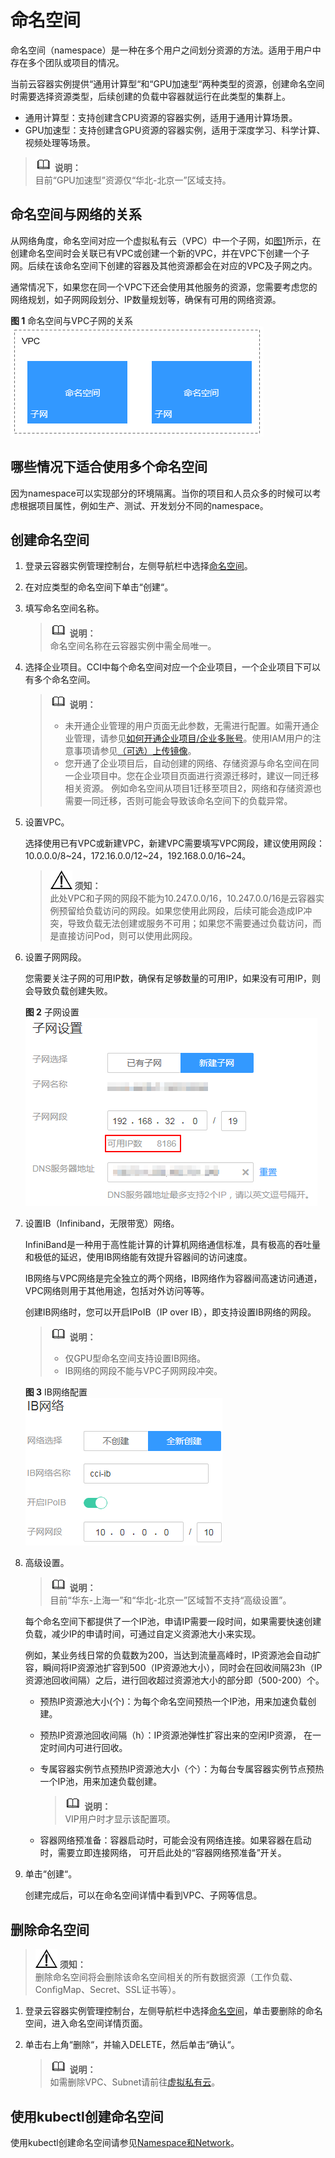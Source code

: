 # 命名空间<a name="cci_01_0001"></a>

命名空间（namespace）是一种在多个用户之间划分资源的方法。适用于用户中存在多个团队或项目的情况。

当前云容器实例提供“通用计算型“和“GPU加速型“两种类型的资源，创建命名空间时需要选择资源类型，后续创建的负载中容器就运行在此类型的集群上。

-   通用计算型：支持创建含CPU资源的容器实例，适用于通用计算场景。
-   GPU加速型：支持创建含GPU资源的容器实例，适用于深度学习、科学计算、视频处理等场景。

>![](public_sys-resources/icon-note.gif) **说明：**   
>目前“GPU加速型”资源仅“华北-北京一”区域支持。  

## 命名空间与网络的关系<a name="section17189123157"></a>

从网络角度，命名空间对应一个虚拟私有云（VPC）中一个子网，如[图1](#fig119999112419)所示，在创建命名空间时会关联已有VPC或创建一个新的VPC，并在VPC下创建一个子网。后续在该命名空间下创建的容器及其他资源都会在对应的VPC及子网之内。

通常情况下，如果您在同一个VPC下还会使用其他服务的资源，您需要考虑您的网络规划，如子网网段划分、IP数量规划等，确保有可用的网络资源。

**图 1**  命名空间与VPC子网的关系<a name="fig119999112419"></a>  
![](figures/命名空间与VPC子网的关系.png "命名空间与VPC子网的关系")

## 哪些情况下适合使用多个命名空间<a name="section5571151617513"></a>

因为namespace可以实现部分的环境隔离。当你的项目和人员众多的时候可以考虑根据项目属性，例如生产、测试、开发划分不同的namespace。

## 创建命名空间<a name="section940418587214"></a>

1.  登录云容器实例管理控制台，左侧导航栏中选择[命名空间](https://console.huaweicloud.com/cci/#/app/namespace/list)。
2.  在对应类型的命名空间下单击“创建“。
3.  填写命名空间名称。

    >![](public_sys-resources/icon-note.gif) **说明：**   
    >命名空间名称在云容器实例中需全局唯一。  

4.  选择企业项目。CCI中每个命名空间对应一个企业项目，一个企业项目下可以有多个命名空间。

    >![](public_sys-resources/icon-note.gif) **说明：**   
    >-   未开通企业管理的用户页面无此参数，无需进行配置。如需开通企业管理，请参见[如何开通企业项目/企业多账号](https://support.huaweicloud.com/usermanual-em/em_am_0008.html)。使用IAM用户的注意事项请参见[（可选）上传镜像](环境设置.md#section1593133403517)。  
    >-   您开通了企业项目后，自动创建的网络、存储资源与命名空间在同一企业项目中。您在企业项目页面进行资源迁移时，建议一同迁移相关资源。 例如命名空间从项目1迁移至项目2，网络和存储资源也需要一同迁移，否则可能会导致该命名空间下的负载异常。  

5.  设置VPC。

    选择使用已有VPC或新建VPC，新建VPC需要填写VPC网段，建议使用网段：10.0.0.0/8\~24，172.16.0.0/12\~24，192.168.0.0/16\~24。

    >![](public_sys-resources/icon-notice.gif) **须知：**   
    >此处VPC和子网的网段不能为10.247.0.0/16，10.247.0.0/16是云容器实例预留给负载访问的网段。如果您使用此网段，后续可能会造成IP冲突，导致负载无法创建或服务不可用；如果您不需要通过负载访问，而是直接访问Pod，则可以使用此网段。  

6.  设置子网网段。

    您需要关注子网的可用IP数，确保有足够数量的可用IP，如果没有可用IP，则会导致负载创建失败。

    **图 2**  子网设置<a name="fig7115832135212"></a>  
    ![](figures/子网设置.png "子网设置")

7.  设置IB（Infiniband，无限带宽）网络。

    InfiniBand是一种用于高性能计算的计算机网络通信标准，具有极高的吞吐量和极低的延迟，使用IB网络能有效提升容器间的访问速度。

    IB网络与VPC网络是完全独立的两个网络，IB网络作为容器间高速访问通道，VPC网络则用于其他用途，包括对外访问等等。

    创建IB网络时，您可以开启IPoIB（IP over IB），即支持设置IB网络的网段。

    >![](public_sys-resources/icon-note.gif) **说明：**   
    >-   仅GPU型命名空间支持设置IB网络。  
    >-   IB网络的网段不能与VPC子网网段冲突。  

    **图 3**  IB网络配置<a name="fig214823316417"></a>  
    ![](figures/IB网络配置.png "IB网络配置")

8.  高级设置。

    >![](public_sys-resources/icon-note.gif) **说明：**   
    >目前“华东-上海一”和“华北-北京一”区域暂不支持“高级设置”。  

    每个命名空间下都提供了一个IP池，申请IP需要一段时间，如果需要快速创建负载，减少IP的申请时间，可通过自定义资源池大小来实现。

    例如，某业务线日常的负载数为200，当达到流量高峰时，IP资源池会自动扩容，瞬间将IP资源池扩容到500（IP资源池大小），同时会在回收间隔23h（IP资源池回收间隔）之后，进行回收超过资源池大小的部分即（500-200）个。

    -   预热IP资源池大小\(个\)：为每个命名空间预热一个IP池，用来加速负载创建。
    -   预热IP资源池回收间隔（h）：IP资源池弹性扩容出来的空闲IP资源， 在一定时间内可进行回收。
    -   专属容器实例节点预热IP资源池大小（个）：为每台专属容器实例节点预热一个IP池，用来加速负载创建。

        >![](public_sys-resources/icon-note.gif) **说明：**   
        >VIP用户时才显示该配置项。  

    -   容器网络预准备：容器启动时，可能会没有网络连接。如果容器在启动时，需要立即连接网络， 可开启此处的“容器网络预准备”开关。

9.  单击“创建“。

    创建完成后，可以在命名空间详情中看到VPC、子网等信息。


## 删除命名空间<a name="section1124711314815"></a>

>![](public_sys-resources/icon-notice.gif) **须知：**   
>删除命名空间将会删除该命名空间相关的所有数据资源（工作负载、ConfigMap、Secret、SSL证书等）。  

1.  登录云容器实例管理控制台，左侧导航栏中选择[命名空间](https://console.huaweicloud.com/cci/#/app/namespace/list)，单击要删除的命名空间，进入命名空间详情页面。
2.  单击右上角“删除“，并输入DELETE，然后单击“确认“。

    >![](public_sys-resources/icon-note.gif) **说明：**   
    >如需删除VPC、Subnet请前往[虚拟私有云](https://console.huaweicloud.com/vpc/?#/vpcs)。  


## 使用kubectl创建命名空间<a name="section107741216264"></a>

使用kubectl创建命名空间请参见[Namespace和Network](https://support.huaweicloud.com/devg-cci/cci_05_0023.html)。

